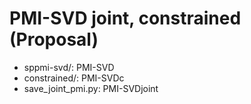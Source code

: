 # PMI-SVD joint, constrained (Proposal)

- sppmi-svd/: PMI-SVD
- constrained/: PMI-SVDc
- save\_joint\_pmi.py: PMI-SVDjoint
